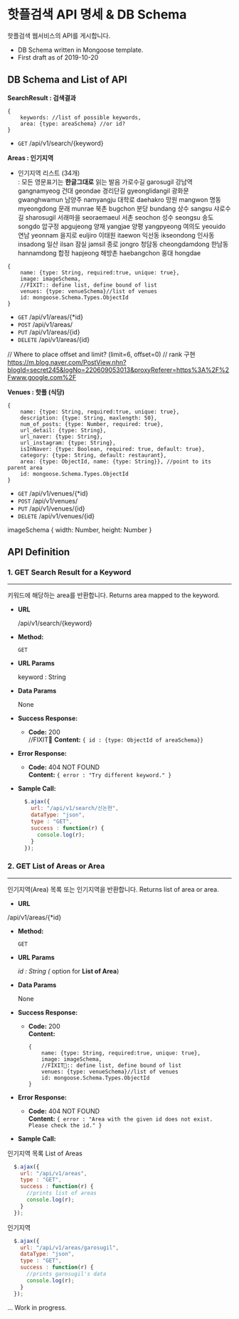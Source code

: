 # 핫플검색 API 명세 & DB Schema
핫플검색 웹서비스의 API를 게시합니다.

* DB Schema written in Mongoose template.
* First draft as of 2019-10-20


## DB Schema and List of API

**SearchResult : 검색결과**
```
{
    keywords: //list of possible keywords,
    area: {type: areaSchema} //or id?
}
```
- `GET` /api/v1/search/{keyword}


**Areas : 인기지역**
* 인기지역 리스트 (34개)  
: 모든 영문표기는 **한글그대로** 읽는 발음
    가로수길 garosugil
    강남역 gangnamyeog
    건대 geondae
    경리단길 gyeonglidangil
    광화문 gwanghwamun
    남양주 namyangju
    대학로 daehakro
    망원 mangwon
    명동 myeongdong
    문래 munrae
    북촌 bugchon
    분당 bundang
    상수 sangsu
    샤로수길 sharosugil
    서래마을 seoraemaeul
    서촌 seochon
    성수 seongsu
    송도 songdo
    압구정 apgujeong
    양재 yangjae
    양평 yangpyeong
    여의도 yeouido
    연남 yeonnam
    을지로 euljiro
    이태원 itaewon
    익선동 ikseondong
    인사동 insadong
    일산 ilsan
    잠실 jamsil
    종로 jongro
    청담동 cheongdamdong
    한남동 hannamdong
    합정 hapjeong
    해방촌 haebangchon
    홍대 hongdae
```
{
    name: {type: String, required:true, unique: true},
    image: imageSchema,
    //FIXIT:: define list, define bound of list
    venues: {type: venueSchema}//list of venues
    id: mongoose.Schema.Types.ObjectId
}
```
- `GET` /api/v1/areas/{*id}
- `POST` /api/v1/areas/
- `PUT` /api/v1/areas/{id}
- `DELETE` /api/v1/areas/{id}

// Where to place offset and limit? (limit=6, offset=0)
// rank 구현 https://m.blog.naver.com/PostView.nhn?blogId=secret245&logNo=220609053013&proxyReferer=https%3A%2F%2Fwww.google.com%2F

**Venues : 핫플 (식당)**
```
{
    name: {type: String, required:true, unique: true},
    description: {type: String, maxlength: 50},
    num_of_posts: {type: Number, required: true}, 
    url_detail: {type: String},
    url_naver: {type: String},
    url_instagram: {type: String},
    isInNaver: {type: Boolean, required: true, default: true},
    category: {type: String, default: restaurant},
    area: {type: ObjectId, name: {type: String}}, //point to its parent area
    id: mongoose.Schema.Types.ObjectId
}
```
- `GET` /api/v1/venues/{*id}
- `POST` /api/v1/venues/
- `PUT` /api/v1/venues/{id}
- `DELETE` /api/v1/venues/{id}


imageSchema
{
    width: Number,
    height: Number
}



## API Definition

### 1. GET Search Result for a Keyword
----
  키워드에 해당하는 area를 반환합니다.
  Returns area mapped to the keyword.

* **URL**

  /api/v1/search/{keyword}

* **Method:**

  `GET`
  
*  **URL Params**

   keyword : String

* **Data Params**

  None

* **Success Response:**

  * **Code:** 200 <br />
    //FIXIT🔨
    **Content:** `{ id : {type: ObjectId of areaSchema}}`
 
* **Error Response:**

  * **Code:** 404 NOT FOUND <br />
    **Content:** `{ error : "Try different keyword." }`

* **Sample Call:**

  ```javascript
    $.ajax({
      url: "/api/v1/search/신논현",
      dataType: "json",
      type : "GET",
      success : function(r) {
        console.log(r);
      }
    });
  ```


### 2. GET List of Areas or Area
----
  인기지역(Area) 목록 또는 인기지역을 반환합니다.
  Returns list of area or area.

* **URL**

 /api/v1/areas/{*id}

* **Method:**

  `GET`
  
*  **URL Params**

   *id : String
   (* option for **List of Area**)

* **Data Params**

  None

* **Success Response:**

  * **Code:** 200 <br />
    **Content:** 
    ```
    {
        name: {type: String, required:true, unique: true},
        image: imageSchema,
        //FIXIT🔨:: define list, define bound of list
        venues: {type: venueSchema}//list of venues
        id: mongoose.Schema.Types.ObjectId
    }
    ```
 
* **Error Response:**

  * **Code:** 404 NOT FOUND <br />
    **Content:** `{ error : "Area with the given id does not exist. Please check the id." }`

* **Sample Call:**

인기지역 목록 List of Areas
  ```javascript
    $.ajax({
      url: "/api/v1/areas",
      type : "GET",
      success : function(r) {
        //prints list of areas
        console.log(r);
      }
    });
  ```

인기지역
  ```javascript
    $.ajax({
      url: "/api/v1/areas/garosugil",
      dataType: "json",
      type : "GET",
      success : function(r) {
        //prints garosugil's data
        console.log(r);
      }
    });
  ```

... Work in progress.